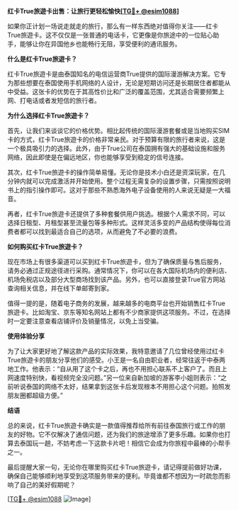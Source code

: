 **红卡True旅遊卡出售：让旅行更轻松愉快[[TG💪+ @esim1088](https://t.me/s/esim1088)]**

如果你正计划一场说走就走的旅行，那么有一样东西绝对值得你关注——红卡True旅遊卡。这不仅仅是一张普通的电话卡，它更像是你旅途中的一位贴心助手，能够让你在异国他乡也能畅行无阻，享受便利的通讯服务。

**什么是红卡True旅遊卡？**

红卡True旅遊卡是由泰国知名的电信运营商True提供的国际漫游解决方案。它专为那些想要在泰国使用手机网络的人设计，无论是短期访问还是长期居住者都能从中受益。这张卡的优势在于其高性价比和广泛的覆盖范围，尤其适合需要频繁上网、打电话或者发短信的旅行者。

**为什么选择红卡True旅遊卡？**

首先，让我们来谈谈它的价格优势。相比起传统的国际漫游套餐或是当地购买SIM卡的方式，红卡True旅遊卡的价格非常亲民。对于预算有限的旅行者来说，这是一个极具吸引力的选择。此外，由于True公司在泰国拥有强大的基础设施和服务网络，因此即使是在偏远地区，你也能够享受到稳定的信号连接。

其次，红卡True旅遊卡的操作简单易懂。无论你是技术小白还是资深玩家，在几分钟内就可以完成激活并开始使用。整个过程无需复杂的设置步骤，只需按照说明书上的指引操作即可。这对于那些不熟悉海外电子设备使用的人来说无疑是一大福音。

再者，红卡True旅遊卡还提供了多种套餐供用户挑选。根据个人需求不同，可以选择日租型、月租型甚至流量包等多种形式。这样灵活多变的产品结构使得每位消费者都可以找到最适合自己的选项，从而避免了不必要的浪费。

**如何购买红卡True旅遊卡？**

现在市场上有很多渠道可以买到红卡True旅遊卡，但为了确保质量与售后服务，请务必通过正规途径进行采购。通常情况下，你可以在各大国际机场内的便利店、机场免税店以及部分大型商场找到该产品。另外，也可以直接登录True官方网站查询相关信息，并在线下单邮寄到家。

值得一提的是，随着电子商务的发展，越来越多的电商平台也开始销售红卡True旅遊卡。比如淘宝、京东等知名网站上都有不少商家提供这项服务。不过，在选择时一定要注意查看店铺评价及销量情况，以免上当受骗。

**使用体验分享**

为了让大家更好地了解这款产品的实际效果，我特意邀请了几位曾经使用过红卡True旅遊卡的朋友分享他们的感受。小王是一名自由职业者，经常往返于中泰两地工作。他表示：“自从用了这个卡之后，再也不用担心联系不上客户了。而且上网速度特别快，看视频完全没问题。”另一位来自新加坡的游客李小姐则表示：“之前听说泰国的网络不太好，结果拿到这张卡后发现根本不用担心这个问题。拍照发朋友圈都超级方便。”

**结语**

总的来说，红卡True旅遊卡确实是一款值得推荐给所有前往泰国旅行或工作的朋友的好物。它不仅解决了通信问题，还为我们的旅途增添了更多乐趣。如果你也打算去泰国玩一趟，不妨考虑一下这款卡片吧！相信它会成为你旅程中最棒的小帮手之一。

最后提醒大家一句，无论你在哪里购买红卡True旅遊卡，请记得提前做好功课，确保自己能够顺利地享受到这项服务带来的便利。毕竟谁都不想因为一时疏忽而影响了自己的美好假期呢？

[[TG💪+ @esim1088](https://t.me/s/esim1088) ![Image](https://i.postimg.cc/4NQfJmqS/Snipaste-2025-05-13-00-14-12.png)]